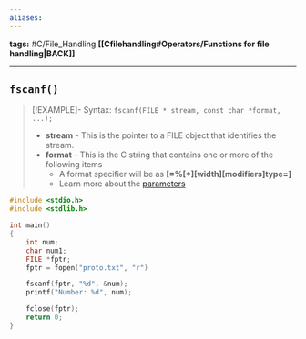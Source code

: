 ```yaml
---
aliases:
---
```

**tags:** #C/File_Handling 
**[[Cfilehandling#Operators/Functions for file handling|BACK]]**

---
## `fscanf()`
>[!EXAMPLE]- Syntax: `fscanf(FILE * stream, const char *format, ...);`
>- **stream** - This is the pointer to a FILE object that identifies the stream.
>- **format** - This is the C string that contains one or more of the following items
>	- A format specifier will be as **[=%[*][width][modifiers]type=]**
>	- Learn more about the [parameters](https://www.tutorialspoint.com/c_standard_library/c_function_fscanf.htm#:~:text=format%2C%20...\)-,Parameters,-stream%20%E2%88%92%20This%20is)

```C
#include <stdio.h>
#include <stdlib.h>

int main()
{
    int num;
    char num1;
    FILE *fptr;
	fptr = fopen("proto.txt", "r")

    fscanf(fptr, "%d", &num);
    printf("Number: %d", num);

    fclose(fptr);
    return 0;
}
```